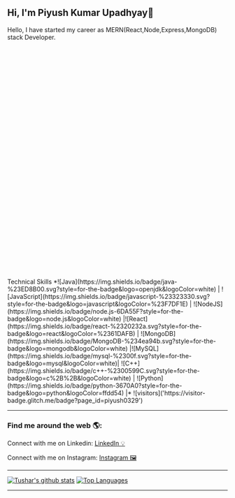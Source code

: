 
## Hi, I'm Piyush Kumar Upadhyay👋
Hello, I have started my career as MERN(React,Node,Express,MongoDB) stack Developer. <br>
### <svg xmlns="http://www.w3.org/2000/svg" fill="none" viewBox="0 0 24 24" stroke-width="1.5" stroke="currentColor" class="w-6 h-6">
  <path stroke-linecap="round" stroke-linejoin="round" d="M15.75 10.5V6a3.75 3.75 0 1 0-7.5 0v4.5m11.356-1.993 1.263 12c.07.665-.45 1.243-1.119 1.243H4.25a1.125 1.125 0 0 1-1.12-1.243l1.264-12A1.125 1.125 0 0 1 5.513 7.5h12.974c.576 0 1.059.435 1.119 1.007ZM8.625 10.5a.375.375 0 1 1-.75 0 .375.375 0 0 1 .75 0Zm7.5 0a.375.375 0 1 1-.75 0 .375.375 0 0 1 .75 0Z" />
</svg>
 Technical Skills
*![Java](https://img.shields.io/badge/java-%23ED8B00.svg?style=for-the-badge&logo=openjdk&logoColor=white) | ![JavaScript](https://img.shields.io/badge/javascript-%23323330.svg?style=for-the-badge&logo=javascript&logoColor=%23F7DF1E) | ![NodeJS](https://img.shields.io/badge/node.js-6DA55F?style=for-the-badge&logo=node.js&logoColor=white) |![React](https://img.shields.io/badge/react-%2320232a.svg?style=for-the-badge&logo=react&logoColor=%2361DAFB) | ![MongoDB](https://img.shields.io/badge/MongoDB-%234ea94b.svg?style=for-the-badge&logo=mongodb&logoColor=white) |![MySQL](https://img.shields.io/badge/mysql-%2300f.svg?style=for-the-badge&logo=mysql&logoColor=white)| ![C++](https://img.shields.io/badge/c++-%2300599C.svg?style=for-the-badge&logo=c%2B%2B&logoColor=white) | ![Python](https://img.shields.io/badge/python-3670A0?style=for-the-badge&logo=python&logoColor=ffdd54) |*
![visitors]('https://visitor-badge.glitch.me/badge?page_id=piyush0329')

<hr>

<h3> Find me around the web 🌎:</h3>
  Connect with me on Linkedin: <a href="https://www.linkedin.com/in/piyush0329/" target="_blank">LinkedIn 💡</a><br>
  
  Connect with me on Instagram: <a href ="https://www.instagram.com/upadhyayji__0329" target="_blank">Instagram 🖼</a><br>
<hr>

[![Tushar's github stats](https://github-readme-stats.vercel.app/api?username=piyush0329&show_icons=true&theme=graywhite)](https://github.com/piyush0329/github-readme-stats)
[![Top Languages](https://github-readme-stats.vercel.app/api/top-langs/?username=piyush0329&layout=compact&theme=vue)](https://github.com/piyush0329/github-readme-stats)
<hr>

<!--
**piyush0329/piyush0329** is a ✨ _special_ ✨ repository because its `README.md` (this file) appears on your GitHub profile.

Here are some ideas to get you started:

- 🔭 I’m currently working on ...
- 🌱 I’m currently learning ...
- 👯 I’m looking to collaborate on ...
- 🤔 I’m looking for help with ...
- 💬 Ask me about ...
- 📫 How to reach me: ...
- 😄 Pronouns: ...
- ⚡ Fun fact: ...
-->
